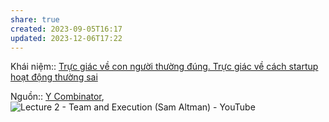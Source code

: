 ```yaml
---
share: true
created: 2023-09-05T16:17
updated: 2023-12-06T17:22
---
```

Khái niệm:: 
[Trực giác về con người thường đúng. Trực giác về cách startup hoạt động thường sai](../../Th%C3%A0nh%20l%E1%BA%ADp%20d%E1%BB%B1%20%C3%A1n/Tr%E1%BB%B1c%20gi%C3%A1c%20v%E1%BB%81%20con%20ng%C6%B0%E1%BB%9Di%20th%C6%B0%E1%BB%9Dng%20%C4%91%C3%BAng.%20Tr%E1%BB%B1c%20gi%C3%A1c%20v%E1%BB%81%20c%C3%A1ch%20startup%20ho%E1%BA%A1t%20%C4%91%E1%BB%99ng%20th%C6%B0%E1%BB%9Dng%20sai.md)

Nguồn:: [Y Combinator](../../../%CE%9E%20Ngu%E1%BB%93n/Y%20Combinator.md), ![Lecture 2 - Team and Execution (Sam Altman) - YouTube](https://youtu.be/CVfnkM44Urs?si=5Rvq99gMgEKSKcnO)